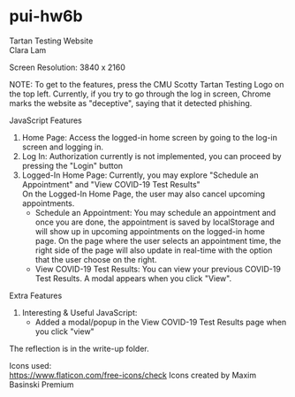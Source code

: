 # pui-hw6b

Tartan Testing Website <br />
Clara Lam

Screen Resolution: 3840 x 2160

NOTE: To get to the features, press the CMU Scotty Tartan Testing Logo on the top left. Currently, if you try to go through the log in screen, Chrome marks the website as "deceptive", saying that it detected phishing.

JavaScript Features

1. Home Page: Access the logged-in home screen by going to the log-in screen and logging in.
2. Log In: Authorization currently is not implemented, you can proceed by pressing the "Login" button
3. Logged-In Home Page: Currently, you may explore "Schedule an Appointment" and "View COVID-19 Test Results" <br />
      On the Logged-In Home Page, the user may also cancel upcoming appointments.
    - Schedule an Appointment: You may schedule an appointment and once you are done, the appointment is saved by localStorage and will show up in upcoming appointments on the logged-in home page. On the page where the user selects an appointment time, the right side of the page will also update in real-time with the option that the user choose on the right.
    - View COVID-19 Test Results: You can view your previous COVID-19 Test Results. A modal appears when you click "View". 

Extra Features <br />
1. Interesting & Useful JavaScript:
    - Added a modal/popup in the View COVID-19 Test Results page when you click "view"

The reflection is in the write-up folder.

Icons used: <br />
https://www.flaticon.com/free-icons/check Icons created by Maxim Basinski Premium
